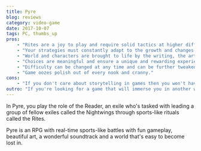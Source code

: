 ```yaml
---
title: Pyre
blog: reviews
category: video-game
date: 2017-10-07
tags: PC, thumbs_up
pros:
    - "Rites are a joy to play and require solid tactics at higher difficulty levels."
    - "Your strategies must constantly adapt to the growth and changes that occur within your party over time."
    - "World and characters are brought to life by the writing, the art and the soundtrack."
    - "Choices are meaningful and ensure a unique and rewarding experience."
    - "Difficulty can be changed at any time and can be further tweaked upwards for increased rewards."
    - "Game oozes polish out of every nook and cranny."
cons:
    - "If you don't care about storytelling in games then you won't have a good time with Pyre."
outro: "If you're looking for a game that will immerse you in another world with interesting characters backed by solid gameplay then you can hardly go wrong with Pyre."
---
```

In Pyre, you play the role of the Reader, an exile who's tasked with leading a group of fellow exiles called the Nightwings through sports-like rituals called the Rites.

Pyre is an RPG with real-time sports-like battles with fun gameplay, beautiful art, a wonderful soundtrack and a world that's easy to become lost in.
